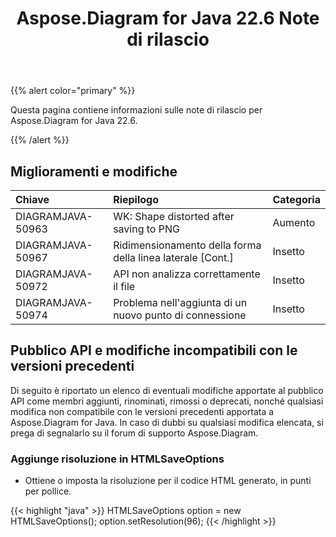 ﻿---
title: Aspose.Diagram for Java 22.6 Note di rilascio
type: docs
weight: 22
url: /it/java/aspose-diagram-for-java-22-6-release-notes/
---
{{% alert color="primary" %}}

Questa pagina contiene informazioni sulle note di rilascio per Aspose.Diagram for Java 22.6.

{{% /alert %}}
## **Miglioramenti e modifiche**  ##

|**Chiave**|**Riepilogo**|**Categoria**|
|:- |:- |:- |
|DIAGRAMJAVA-50963|WK: Shape distorted after saving to PNG|Aumento|
|DIAGRAMJAVA-50967|Ridimensionamento della forma della linea laterale [Cont.]|Insetto|
|DIAGRAMJAVA-50972|API non analizza correttamente il file|Insetto|
|DIAGRAMJAVA-50974|Problema nell'aggiunta di un nuovo punto di connessione|Insetto|

## **Pubblico API e modifiche incompatibili con le versioni precedenti**
Di seguito è riportato un elenco di eventuali modifiche apportate al pubblico API come membri aggiunti, rinominati, rimossi o deprecati, nonché qualsiasi modifica non compatibile con le versioni precedenti apportata a Aspose.Diagram for Java. In caso di dubbi su qualsiasi modifica elencata, si prega di segnalarlo su il forum di supporto Aspose.Diagram.

### **Aggiunge risoluzione in HTMLSaveOptions**
- Ottiene o imposta la risoluzione per il codice HTML generato, in punti per pollice.

{{< highlight "java" >}}
HTMLSaveOptions option = new HTMLSaveOptions();
option.setResolution(96);
{{< /highlight >}}